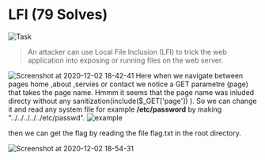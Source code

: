 # LFI (79 Solves)
![Task](https://user-images.githubusercontent.com/61760291/100902695-6a351f00-34c5-11eb-95e2-728b3ee3473c.png)
>An attacker can use Local File Inclusion (LFI) to trick the web application into exposing or running files on the web server.

![Screenshot at 2020-12-02 18-42-41](https://user-images.githubusercontent.com/61760291/100903326-0eb76100-34c6-11eb-9f32-18baa2988270.png)
Here when we navigate between pages home ,about ,servies or contact we notice a GET parametre (page) that takes the page name.
Hmmm it seems that the page name was inluded directy without any sanitization(include($_GET['page']) ).
So we can change it and read any system file for example **/etc/password** by making "../../../../../etc/passwd".
![example](https://user-images.githubusercontent.com/61760291/100904319-31964500-34c7-11eb-8ae1-0ecda144cebf.png)

then we can get the flag by reading the file flag.txt in the root directory.

![Screenshot at 2020-12-02 18-54-31](https://user-images.githubusercontent.com/61760291/100904578-715d2c80-34c7-11eb-899a-dba19cc4f8e7.png)

